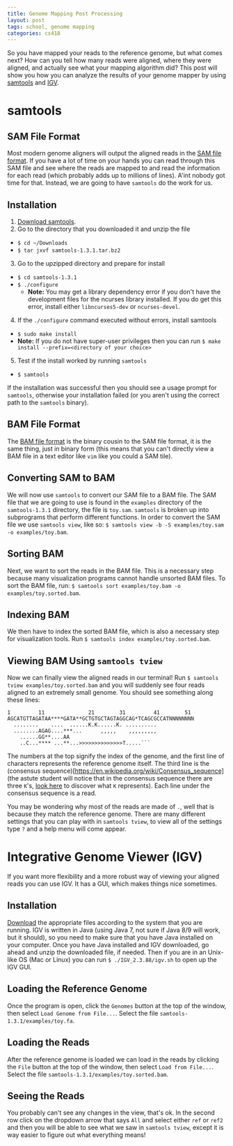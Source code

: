 ```yaml
---
title: Genome Mapping Post Processing
layout: post
tags: school, genome mapping
categories: cs418 
---
```


So you have mapped your reads to the reference genome, but what comes next? 
How can you tell how many reads were aligned, where they were aligned, and actually see what your mapping algorithm did?
This post will show you how you can analyze the results of your genome mapper by using [samtools](http://www.htslib.org/) and [IGV](http://software.broadinstitute.org/software/igv/).

# samtools

## SAM File Format

Most modern genome aligners will output the aligned reads in the [SAM file format](http://genome.sph.umich.edu/wiki/SAM).
If you have a lot of time on your hands you can read through this SAM file and see where the reads are mapped to and read the information for each read (which probably adds up to millions of lines).
A'int nobody got time for that.
Instead, we are going to have `samtools` do the work for us.

## Installation

1. [Download samtools](https://github.com/samtools/samtools/releases/download/1.3.1/samtools-1.3.1.tar.bz2).
2. Go to the directory that you downloaded it and unzip the file
  * `$ cd ~/Downloads`
  * `$ tar jxvf samtools-1.3.1.tar.bz2`
3. Go to the upzipped directory and prepare for install
  * `$ cd samtools-1.3.1`
  * `$ ./configure`
    * **Note:** You may get a library dependency error if you don't have the development files for the ncurses library installed. If you do get this error, install either `libncurses5-dev` or `ncurses-devel`.
4. If the `./configure` command executed without errors, install samtools
  * `$ sudo make install`
  * **Note:** If you do not have super-user privileges then you can run `$ make install --prefix=<directory of your choice>`
5. Test if the install worked by running `samtools`
  * `$ samtools`

If the installation was successful then you should see a usage prompt for `samtools`, otherwise your installation failed (or you aren't using the correct path to the `samtools` binary).

## BAM File Format

The [BAM file format](http://genome.sph.umich.edu/wiki/BAM) is the binary cousin to the SAM file format, it is the same thing, just in binary form (this means that you can't directly view a BAM file in a text editor like `vim` like you could a SAM tile).

## Converting SAM to BAM

We will now use `samtools` to convert our SAM file to a BAM file.
The SAM file that we are going to use is found in the `examples` directory of the `samtools-1.3.1` directory, the file is `toy.sam`.
`samtools` is broken up into subprograms that perform different functions.
In order to convert the SAM file we use `samtools view`, like so: `$ samtools view -b -S examples/toy.sam -o examples/toy.bam`.

## Sorting BAM

Next, we want to sort the reads in the BAM file.
This is a necessary step because many visualization programs cannot handle unsorted BAM files.
To sort the BAM file, run: `$ samtools sort examples/toy.bam -o examples/toy.sorted.bam`.

## Indexing BAM

We then have to index the sorted BAM file, which is also a necessary step for visualization tools.
Run `$ samtools index examples/toy.sorted.bam`.

## Viewing BAM Using `samtools tview`

Now we can finally view the aligned reads in our terminal!
Run `$ samtools tview examples/toy.sorted.bam` and you will suddenly see four reads aligned to an extremely small genome. 
You should see something along these lines:

    1         11              21        31         41        51
    AGCATGTTAGATAA****GATA**GCTGTGCTAGTAGGCAG*TCAGCGCCATNNNNNNNN
      ........    ....  ......K.K......K. ..........
      ........AGAG....***...      ,,,,,    ,,,,,,,,,
        ......GG**....AA
        ..C...**** ...**...>>>>>>>>>>>>>>T.....```

The numbers at the top signify the index of the genome, and the first line of characters represents the reference genome itself.
The third line is the (consensus sequence)[https://en.wikipedia.org/wiki/Consensus_sequence] (the astute student will notice that in the consensus sequence there are three `K`'s, [look here](http://www.chick.manchester.ac.uk/SiteSeer/IUPAC_codes.html) to discover what `K` represents).
Each line under the consensus sequence is a read. 

You may be wondering why most of the reads are made of `.`, well that is because they match the reference genome.
There are many different settings that you can play with in `samtools tview`, to view all of the settings type `?` and a help menu will come appear.

# Integrative Genome Viewer (IGV)

If you want more flexibility and a more robust way of viewing your aligned reads you can use IGV.
It has a GUI, which makes things nice sometimes.

## Installation

[Download](http://software.broadinstitute.org/software/igv/download) the appropriate files according to the system that you are running. 
IGV is written in Java (using Java 7, not sure if Java 8/9 will work, but it should), so you need to make sure that you have Java installed on your computer.
Once you have Java installed and IGV downloaded, go ahead and unzip the downloaded file, if needed.
Then if you are in an Unix-like OS (Mac or Linux) you can run `$ ./IGV_2.3.88/igv.sh` to open up the IGV GUI.

## Loading the Reference Genome

Once the program is open, click the `Genomes` button at the top of the window, then select `Load Genome from File...`.
Select the file `samtools-1.3.1/examples/toy.fa`. 

## Loading the Reads

After the reference genome is loaded we can load in the reads by clicking the `File` button at the top of the window, then select `Load from File...`.
Select the file `samtools-1.3.1/examples/toy.sorted.bam`.

## Seeing the Reads

You probably can't see any changes in the view, that's ok.
In the second row click on the dropdown arrow that says `All` and select either `ref` or `ref2` and then you will be able to see what we saw in `samtools tview`, except it is way easier to figure out what everything means!
